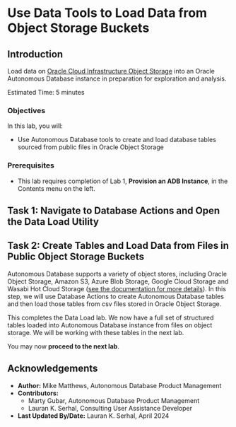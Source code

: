# Use Data Tools to Load Data from Object Storage Buckets

## Introduction

Load data on [Oracle Cloud Infrastructure Object Storage](https://www.oracle.com/cloud/storage/object-storage.html) into an Oracle Autonomous Database instance in preparation for exploration and analysis.

Estimated Time: 5 minutes

### Objectives

In this lab, you will:
* Use Autonomous Database tools to create and load database tables sourced from public files in Oracle Object Storage


### Prerequisites

- This lab requires completion of Lab 1, **Provision an ADB Instance**, in the Contents menu on the left.

## Task 1: Navigate to Database Actions and Open the Data Load Utility

[](include:adb-goto-data-load-utility.md)

## Task 2: Create Tables and Load Data from Files in Public Object Storage Buckets

Autonomous Database supports a variety of object stores, including Oracle Object Storage, Amazon S3, Azure Blob Storage, Google Cloud Storage and Wasabi Hot Cloud Storage ([see the documentation for more details](https://docs.oracle.com/en/cloud/paas/autonomous-database/adbsa/data-load.html#GUID-E810061A-42B3-485F-92B8-3B872D790D85)). In this step, we will use Database Actions to create Autonomous Database tables and then load those tables from csv files stored in Oracle Object Storage.

[](include:adb-load-public-db-actions-15-min-quickstart.md)

This completes the Data Load lab. We now have a full set of structured tables loaded into Autonomous Database instance from files on object storage. We will be working with these tables in the next lab.

You may now **proceed to the next lab**.

## Acknowledgements

* **Author:** Mike Matthews, Autonomous Database Product Management
* **Contributors:**
    - Marty Gubar, Autonomous Database Product Management
    - Lauran K. Serhal, Consulting User Assistance Developer
* **Last Updated By/Date:** Lauran K. Serhal, April 2024
